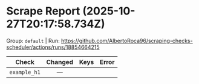 # Scrape Report (2025-10-27T20:17:58.734Z)

Group: `default`  |  Run: https://github.com/AlbertoRoca96/scraping-checks-scheduler/actions/runs/18854664215

| Check | Changed | Keys | Error |
|---|:---:|:--|:--|
| `example_h1` | — |  |  |
